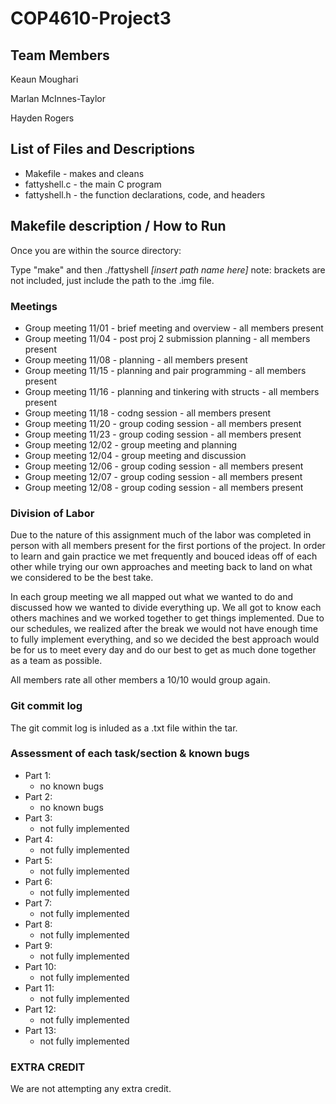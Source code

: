 # COP4610-Project3

## Team Members

Keaun Moughari 

Marlan McInnes-Taylor 

Hayden Rogers


## List of Files and Descriptions

* Makefile - makes and cleans
* fattyshell.c - the main C program
* fattyshell.h - the function declarations, code, and headers

## Makefile description / How to Run

Once you are within the source directory:

Type "make" and then ./fattyshell *[insert path name here]* 
note: brackets are not included, just include the path to the .img file.

### Meetings
* Group meeting 11/01 - brief meeting and overview - all members present
* Group meeting 11/04 - post proj 2 submission planning - all members present
* Group meeting 11/08 - planning - all members present
* Group meeting 11/15 - planning and pair programming - all members present
* Group meeting 11/16 - planning and tinkering with structs - all members present
* Group meeting 11/18 - codng session - all members present
* Group meeting 11/20 - group coding session - all members present
* Group meeting 11/23 - group coding session - all members present
* Group meeting 12/02 - group meeting and planning
* Group meeting 12/04 - group meeting and discussion
* Group meeting 12/06 - group coding session - all members present
* Group meeting 12/07 - group coding session - all members present
* Group meeting 12/08 - group coding session - all members present

### Division of Labor

Due to the nature of this assignment much of the labor was completed in person with all members 
present for the first portions of the project. In order to learn and gain practice we met frequently 
and bouced ideas off of each other while trying our own approaches and meeting back to land on what 
we considered to be the best take.

In each group meeting we all mapped out what we wanted to do and discussed how we wanted to divide 
everything up. We all got to know each others machines and we worked together to get things 
implemented. Due to our schedules, we realized after the break we would not have enough time to 
fully implement everything, and so we decided the best approach would be for us to meet every day
and do our best to get as much done together as a team as possible.

All members rate all other members a 10/10 would group again.

### Git commit log

The git commit log is inluded as a .txt file within the tar.

### Assessment of each task/section & known bugs

* Part 1: 
  * no known bugs
* Part 2: 
  * no known bugs
* Part 3: 
  * not fully implemented
* Part 4: 
  * not fully implemented
* Part 5: 
  * not fully implemented
* Part 6: 
  * not fully implemented
* Part 7: 
  * not fully implemented
* Part 8: 
  * not fully implemented
* Part 9: 
  * not fully implemented
* Part 10: 
  * not fully implemented
* Part 11: 
  * not fully implemented
* Part 12: 
  * not fully implemented
* Part 13: 
  * not fully implemented


### EXTRA CREDIT

We are not attempting any extra credit.
